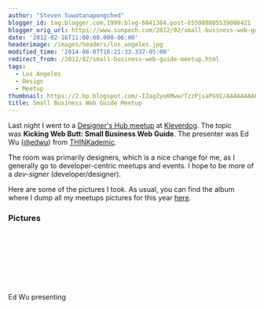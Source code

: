 ```yaml
---
author: "Steven Suwatanapongched"
blogger_id: tag:blogger.com,1999:blog-6841384.post-655988805539086421
blogger_orig_url: https://www.sunpech.com/2012/02/small-business-web-guide-meetup.html
date: '2012-02-16T11:00:00.000-06:00'
headerimage: /images/headers/los_angeles.jpg
modified_time: '2014-08-07T16:21:33.337-05:00'
redirect_from: /2012/02/small-business-web-guide-meetup.html
tags:
  - Los Angeles
  - Design
  - Meetup
thumbnail: https://2.bp.blogspot.com/-IZagZyoKMww/TzzPjsaPG9I/AAAAAAAA6NU/SwIIgLGYlcc/s800/2012-02-15+at+19-18-12.jpg
title: Small Business Web Guide Meetup
---
```



Last night I went to a <a href="https://www.meetup.com/Designers-Hub/events/52239392/">Designer's Hub meetup</a> at <a href="https://kleverdogcoworking.com/">Kleverdog</a>. The topic was&nbsp;<b>Kicking Web Butt: Small Business Web Guide</b>. The presenter was Ed Wu (<a href="https://twitter.com/#!/edwu">@edwu</a>) from <a href="https://www.thinkademic.com/">THINKademic</a>.

The room was primarily designers, which is a nice change for me, as I generally go to developer-centric meetups and events. I hope to be more of a <i>dev-signer</i> (developer/designer).

Here are some of the pictures I took. As usual, you can find the album where I dump all my meetups pictures for this year <a href="https://picasaweb.google.com/101693597219413173200/2012Meetups">here</a>.

### Pictures

<a href="https://2.bp.blogspot.com/-IZagZyoKMww/TzzPjsaPG9I/AAAAAAAA6NU/SwIIgLGYlcc/s800/2012-02-15+at+19-18-12.jpg" alt=""><img   border="0"  src="https://2.bp.blogspot.com/-IZagZyoKMww/TzzPjsaPG9I/AAAAAAAA6NU/SwIIgLGYlcc/s800/2012-02-15+at+19-18-12.jpg" alt=""  /></a>

<a href="https://2.bp.blogspot.com/-BnphlUM6e7E/TzzPrl_IpoI/AAAAAAAA6Ns/af_7WH_z-AU/s800/2012-02-15+at+19-18-24.jpg" alt=""><img   border="0"  src="https://2.bp.blogspot.com/-BnphlUM6e7E/TzzPrl_IpoI/AAAAAAAA6Ns/af_7WH_z-AU/s800/2012-02-15+at+19-18-24.jpg" alt=""  /></a>

<a href="https://3.bp.blogspot.com/-1xRYz8hN8T0/TzzP8y_bXVI/AAAAAAAA6OA/pKt7OxdJzfY/s800/2012-02-15+at+19-28-56.jpg" alt=""><img   border="0"  src="https://3.bp.blogspot.com/-1xRYz8hN8T0/TzzP8y_bXVI/AAAAAAAA6OA/pKt7OxdJzfY/s800/2012-02-15+at+19-28-56.jpg" alt=""  /></a>

<a href="https://1.bp.blogspot.com/-8dh6B3Ia_lI/TzzP-22QhNI/AAAAAAAA6OI/dFSYVqKjEXo/s800/2012-02-15+at+19-47-59.jpg" alt=""><img   border="0"  src="https://1.bp.blogspot.com/-8dh6B3Ia_lI/TzzP-22QhNI/AAAAAAAA6OI/dFSYVqKjEXo/s800/2012-02-15+at+19-47-59.jpg" alt=""  /></a>

<a href="https://3.bp.blogspot.com/-5i5igjfoMYM/TzzP_q8PC8I/AAAAAAAA6OM/-3xNPWMEKjs/s800/2012-02-15+at+19-48-54.jpg" alt=""><img   border="0"  src="https://3.bp.blogspot.com/-5i5igjfoMYM/TzzP_q8PC8I/AAAAAAAA6OM/-3xNPWMEKjs/s800/2012-02-15+at+19-48-54.jpg" alt=""  /></a>

<a href="https://3.bp.blogspot.com/-C2HroMYiMB4/TzzQA5xjfwI/AAAAAAAA6OQ/Y6d4Cec1kXY/s800/2012-02-15+at+19-49-07.jpg" alt=""><img   border="0"  src="https://3.bp.blogspot.com/-C2HroMYiMB4/TzzQA5xjfwI/AAAAAAAA6OQ/Y6d4Cec1kXY/s800/2012-02-15+at+19-49-07.jpg" alt=""  /></a>

<a href="https://2.bp.blogspot.com/-6dd_w80WgVs/TzzQCOL-TUI/AAAAAAAA6OU/-jDAB6Yq704/s800/2012-02-15+at+19-49-19.jpg" alt=""><img   border="0"  src="https://2.bp.blogspot.com/-6dd_w80WgVs/TzzQCOL-TUI/AAAAAAAA6OU/-jDAB6Yq704/s800/2012-02-15+at+19-49-19.jpg" alt=""  /></a>

<a href="https://1.bp.blogspot.com/-sAoTgyjLjC8/TzzQDIj1iHI/AAAAAAAA6OY/j26fNu-Tvp0/s800/2012-02-15+at+19-49-43.jpg" alt=""><img   border="0"  src="https://1.bp.blogspot.com/-sAoTgyjLjC8/TzzQDIj1iHI/AAAAAAAA6OY/j26fNu-Tvp0/s800/2012-02-15+at+19-49-43.jpg" alt=""  /></a>

<a href="https://1.bp.blogspot.com/-wvWyybc95Uc/TzzQGpZSArI/AAAAAAAA6Oo/Iyn-8z-Qr8k/s800/2012-02-15+at+19-51-44.jpg" alt=""><img   border="0"  src="https://1.bp.blogspot.com/-wvWyybc95Uc/TzzQGpZSArI/AAAAAAAA6Oo/Iyn-8z-Qr8k/s800/2012-02-15+at+19-51-44.jpg" alt=""  /></a>

Ed Wu presenting
<a href="https://1.bp.blogspot.com/-ZoWEEmFg158/TzzQD93H2PI/AAAAAAAA6Oc/dK--ZaMiwaI/s800/2012-02-15+at+19-50-57.jpg" alt=""><img   border="0"  src="https://1.bp.blogspot.com/-ZoWEEmFg158/TzzQD93H2PI/AAAAAAAA6Oc/dK--ZaMiwaI/s800/2012-02-15+at+19-50-57.jpg" alt=""  /></a>

<a href="https://2.bp.blogspot.com/-U0KsMPn-6cI/TzzQI7i82rI/AAAAAAAA6Ow/_ow1qze7ftw/s800/2012-02-15+at+19-52-01.jpg" alt=""><img   border="0"  src="https://2.bp.blogspot.com/-U0KsMPn-6cI/TzzQI7i82rI/AAAAAAAA6Ow/_ow1qze7ftw/s800/2012-02-15+at+19-52-01.jpg" alt=""  /></a>